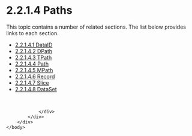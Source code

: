 <html dir="LTR" xmlns:mshelp="http://msdn.microsoft.com/mshelp" xmlns:ddue="http://ddue.schemas.microsoft.com/authoring/2003/5" xmlns:xlink="http://www.w3.org/1999/xlink" xmlns:tool="http://www.microsoft.com/tooltip">
    <head>
        <meta http-equiv="Content-Type" content="text/html; CHARSET=utf-8"></meta>
        <meta name="save" content="history"></meta>
        <title>2.2.1.4 Paths</title>
        <xml>
            <mshelp:toctitle title="2.2.1.4 Paths"></mshelp:toctitle>
            <mshelp:rltitle title="[MS-SSAS8]: Paths"></mshelp:rltitle>
            <mshelp:keyword index="A" term="617a169e-d9c9-4fff-a2e0-8b76bafa36ad"></mshelp:keyword>
            <mshelp:attr name="DCSext.ContentType" value="open specification"></mshelp:attr>
            <mshelp:attr name="AssetID" value="617a169e-d9c9-4fff-a2e0-8b76bafa36ad"></mshelp:attr>
            <mshelp:attr name="TopicType" value="kbRef"></mshelp:attr>
            <mshelp:attr name="DCSext.Title" value="[MS-SSAS8]: Paths" />
        </xml>
    </head>
    <body>
        <div id="header">
            <h1 class="heading">2.2.1.4 Paths</h1>
        </div>
        <div id="mainSection">
            <div id="mainBody">
                <div id="allHistory" class="saveHistory"></div>
                <div id="sectionSection0" class="section" name="collapseableSection">
                    <p>This topic contains a number of related sections. The list below provides links to each section.<br /></p><ul><li><span><a href="d4c71a14-5fc8-475f-9852-ad0647e99088.htm">2.2.1.4.1 DataID</a></span></li><li><span><a href="f8d4a580-f417-48fc-8ae0-ba0e10d238c1.htm">2.2.1.4.2 DPath</a></span></li><li><span><a href="09c14ea3-6878-4fa1-8167-75fec0691e19.htm">2.2.1.4.3 TPath</a></span></li><li><span><a href="ad93a4f0-f266-432d-adad-1fafd5531e06.htm">2.2.1.4.4 Path</a></span></li><li><span><a href="a0559d51-e2ab-4172-95db-700530d05c14.htm">2.2.1.4.5 MPath</a></span></li><li><span><a href="3c5ac6ac-bbb5-4cff-b693-6efb37059e21.htm">2.2.1.4.6 Record</a></span></li><li><span><a href="7d1d83ea-dde9-44db-9b2d-7427e07a09f3.htm">2.2.1.4.7 Slice</a></span></li><li><span><a href="1d77dbe6-7c41-4b73-a7cd-42864eca180b.htm">2.2.1.4.8 DataSet</a></span></li></ul><p><br /></p>


                </div>
            </div>
        </div>
    </body>
</html>